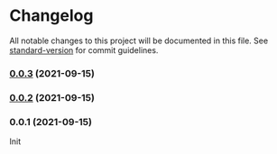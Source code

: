 # Changelog

All notable changes to this project will be documented in this file. See [standard-version](https://github.com/conventional-changelog/standard-version) for commit guidelines.

### [0.0.3](https://github.com/vimutti77/eslint-config-sharpinit/compare/v0.0.2...v0.0.3) (2021-09-15)

### [0.0.2](https://https//github.com/vimutti77/eslint-config-sharpinit/compare/v0.0.1...v0.0.2) (2021-09-15)

### 0.0.1 (2021-09-15)
Init
